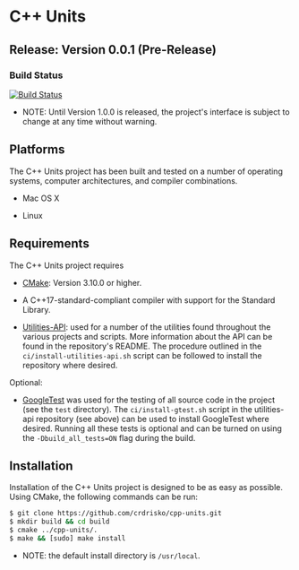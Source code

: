 # C++ Units

## Release: Version 0.0.1 (Pre-Release)

### Build Status

[![Build Status](https://travis-ci.com/crdrisko/cpp-units.svg?branch=master)](https://travis-ci.com/crdrisko/cpp-units)

- NOTE: Until Version 1.0.0 is released, the project's interface is subject to change at any time without warning.

## Platforms

The C++ Units project has been built and tested on a number of operating systems, computer architectures, and compiler combinations.

- Mac OS X

- Linux

## Requirements

The C++ Units project requires

- [CMake](https://cmake.org): Version 3.10.0 or higher.

- A C++17-standard-compliant compiler with support for the Standard Library.

- [Utilities-API](https://github.com/crdrisko/utilities-api): used for a number of the utilities found throughout the various projects and scripts. More information about the API can be found in the repository's README. The procedure outlined in the `ci/install-utilities-api.sh` script can be followed to install the repository where desired.

Optional:

- [GoogleTest](https://github.com/google/googletest) was used for the testing of all source code in the project (see the `test` directory). The `ci/install-gtest.sh` script in the utilities-api repository (see above) can be used to install GoogleTest where desired. Running all these tests is optional and can be turned on using the `-Dbuild_all_tests=ON` flag during the build.

## Installation

Installation of the C++ Units project is designed to be as easy as possible. Using CMake, the following commands can be run:

```bash
$ git clone https://github.com/crdrisko/cpp-units.git
$ mkdir build && cd build
$ cmake ../cpp-units/.
$ make && [sudo] make install
```

- NOTE: the default install directory is `/usr/local`.
